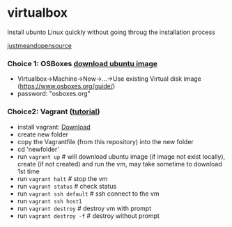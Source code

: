 # virtualbox

Install ubunto Linux quickly without going throug the installation process

[justmeandopensource](https://github.com/justmeandopensource/vagrant/blob/master/vagrantfiles/ubuntu18/Vagrantfile)

### Choice 1: OSBoxes [download ubuntu image](https://www.osboxes.org/virtualbox-images/)
   * Virtualbox->Machine->New->...->Use existing Virtual disk image (https://www.osboxes.org/guide/)
   * password: "osboxes.org"

### Choice2: Vagrant ([tutorial](https://learn.hashicorp.com/tutorials/vagrant/getting-started-index?in=vagrant/getting-started))
  * install vagrant: [Download](https://www.vagrantup.com/downloads)
  * create new folder 
  * copy the Vagrantfile (from this repository) into the new folder
  * cd 'newfolder'
  * run `vagrant up`  # will download ubuntu image (if image not exist locally), create (if not created) and run the vm, may take sometime to download 1st time
  * run `vagrant halt` # stop the vm  
  * run `vagrant status` # check status
  * run `vagrant ssh default` # ssh connect to the vm
  * run `vagrant ssh host1`
  * run `vagrant destroy`  # destroy vm with prompt
  * run `vagrant destroy -f` # destroy without prompt

  
  
  

